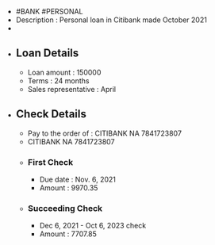 - #BANK #PERSONAL
- Description : Personal loan in Citibank made October 2021
-
- ## Loan Details
	- Loan amount : 150000
	- Terms : 24 months
	- Sales representative : April
- ## Check Details
	- Pay to the order of : CITIBANK NA 7841723807
	- CITIBANK NA 7841723807
	- ### First Check
		- Due date : Nov. 6, 2021
		- Amount : 9970.35
	- ### Succeeding Check
		- Dec 6, 2021 - Oct 6, 2023 check
		- Amount : 7707.85